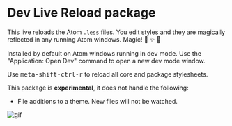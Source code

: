 # Dev Live Reload package

This live reloads the Atom `.less` files. You edit styles and they are magically reflected in any running Atom windows. Magic! :tophat: :sparkles: :rabbit2:

Installed by default on Atom windows running in dev mode. Use the "Application: Open Dev" command to open a new dev mode window.

Use <kbd>meta-shift-ctrl-r</kbd> to reload all core and package stylesheets.

This package is **experimental**, it does not handle the following:

- File additions to a theme. New files will not be watched.

![gif](https://f.cloud.github.com/assets/69169/1387004/d2dc45f2-3b84-11e3-877e-cac8c51e9702.gif)

